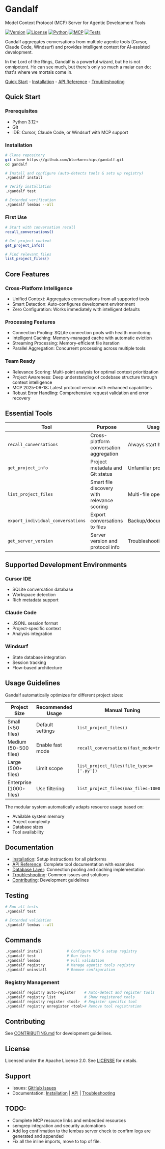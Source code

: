 # Gandalf

Model Context Protocol (MCP) Server for Agentic Development Tools

[![Version](https://img.shields.io/badge/version-2.4.0-blue.svg)](https://github.com/bluekornchips/gandalf/releases)
[![License](https://img.shields.io/badge/license-Apache%202.0-green.svg)](LICENSE)
[![Python](https://img.shields.io/badge/python-3.10%2B-blue.svg)](https://python.org)
[![MCP](https://img.shields.io/badge/protocol-MCP%202025--06--18-purple.svg)](https://modelcontextprotocol.io)
[![Tests](https://img.shields.io/badge/tests-1118%20passing-green.svg)](#testing)

Gandalf aggregates conversations from multiple agentic tools (Cursor, Claude Code, Windsurf) and provides intelligent context for AI-assisted development.

In the Lord of the Rings, Gandalf is a powerful wizard, but he is not omnipotent. He can see much, but there's only so much a maiar can do; that's where we mortals come in.

[Quick Start](#quick-start) - [Installation](docs/INSTALLATION.md) - [API Reference](docs/API.md) - [Troubleshooting](docs/TROUBLESHOOTING.md)

## Quick Start

### Prerequisites

- Python 3.12+
- Git
- IDE: Cursor, Claude Code, or Windsurf with MCP support

### Installation

```bash
# Clone repository
git clone https://github.com/bluekornchips/gandalf.git
cd gandalf

# Install and configure (auto-detects tools & sets up registry)
./gandalf install

# Verify installation
./gandalf test

# Extended verification
./gandalf lembas --all
```

### First Use

```bash
# Start with conversation recall
recall_conversations()

# Get project context
get_project_info()

# Find relevant files
list_project_files()
```

## Core Features

### Cross-Platform Intelligence

- Unified Context: Aggregates conversations from all supported tools
- Smart Detection: Auto-configures development environment
- Zero Configuration: Works immediately with intelligent defaults

### Processing Features

- Connection Pooling: SQLite connection pools with health monitoring
- Intelligent Caching: Memory-managed cache with automatic eviction
- Streaming Processing: Memory-efficient file iteration
- Parallel Aggregation: Concurrent processing across multiple tools

### Team Ready

- Relevance Scoring: Multi-point analysis for optimal context prioritization
- Project Awareness: Deep understanding of codebase structure through context intelligence
- MCP 2025-06-18: Latest protocol version with enhanced capabilities
- Robust Error Handling: Comprehensive request validation and error recovery

## Essential Tools

| Tool                              | Purpose                                     | Usage                 |
| --------------------------------- | ------------------------------------------- | --------------------- |
| `recall_conversations`            | Cross-platform conversation aggregation     | Always start here     |
| `get_project_info`                | Project metadata and Git status             | Unfamiliar projects   |
| `list_project_files`              | Smart file discovery with relevance scoring | Multi-file operations |
| `export_individual_conversations` | Export conversations to files               | Backup/documentation  |
| `get_server_version`              | Server version and protocol info            | Troubleshooting       |

## Supported Development Environments

### Cursor IDE

- SQLite conversation database
- Workspace detection
- Rich metadata support

### Claude Code

- JSONL session format
- Project-specific context
- Analysis integration

### Windsurf

- State database integration
- Session tracking
- Flow-based architecture

## Usage Guidelines

Gandalf automatically optimizes for different project sizes:

| Project Size             | Recommended Usage | Manual Tuning                            |
| ------------------------ | ----------------- | ---------------------------------------- |
| Small (<50 files)        | Default settings  | `list_project_files()`                   |
| Medium (50-500 files)    | Enable fast mode  | `recall_conversations(fast_mode=true)`   |
| Large (500+ files)       | Limit scope       | `list_project_files(file_types=['.py'])` |
| Enterprise (1000+ files) | Use filtering     | `list_project_files(max_files=1000)`     |

The modular system automatically adapts resource usage based on:

- Available system memory
- Project complexity
- Database sizes
- Tool availability

## Documentation

- [Installation](docs/INSTALLATION.md): Setup instructions for all platforms
- [API Reference](docs/API.md): Complete tool documentation with examples
- [Database Layer](server/src/utils/README.md): Connection pooling and caching implementation
- [Troubleshooting](docs/TROUBLESHOOTING.md): Common issues and solutions
- [Contributing](docs/CONTRIBUTING.md): Development guidelines

## Testing

```bash
# Run all tests
./gandalf test

# Extended validation
./gandalf lembas --all
```

## Commands

```bash
./gandalf install           # Configure MCP & setup registry
./gandalf test              # Run tests
./gandalf lembas            # Full validation
./gandalf registry          # Manage agentic tools registry
./gandalf uninstall         # Remove configuration
```

### Registry Management

```bash
./gandalf registry auto-register    # Auto-detect and register tools
./gandalf registry list             # Show registered tools
./gandalf registry register <tool>  # Register specific tool
./gandalf registry unregister <tool># Remove tool registration
```

## Contributing

See [CONTRIBUTING.md](docs/CONTRIBUTING.md) for development guidelines.

## License

Licensed under the Apache License 2.0. See [LICENSE](LICENSE) for details.

## Support

- Issues: [GitHub Issues](https://github.com/bluekornchips/gandalf/issues)
- Documentation: [Installation](docs/INSTALLATION.md) | [API](docs/API.md) | [Troubleshooting](docs/TROUBLESHOOTING.md)

## TODO:

- Complete MCP resource links and embedded resources
- semgrep integration and security automations
- Add log confirmation to the lembas server check to confirm logs are generated and appended
- Fix all the inline imports, move to top of file.